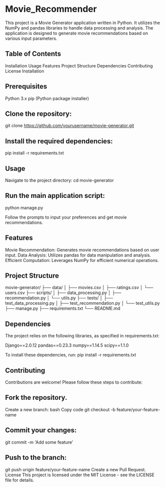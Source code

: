 # Movie_Recommender
 This project is a Movie Generator application written in Python. It utilizes the NumPy and pandas libraries to handle data processing and analysis. The application is designed to generate movie recommendations based on various input parameters.

## Table of Contents
Installation
Usage
Features
Project Structure
Dependencies
Contributing
License
Installation

## Prerequisites
Python 3.x
pip (Python package installer)

## Clone the repository:
git clone https://github.com/yourusername/movie-generator.git

## Install the required dependencies:
pip install -r requirements.txt

## Usage
Navigate to the project directory:
cd movie-generator

## Run the main application script:
python manage.py

Follow the prompts to input your preferences and get movie recommendations.

## Features
Movie Recommendation: Generates movie recommendations based on user input.
Data Analysis: Utilizes pandas for data manipulation and analysis.
Efficient Computation: Leverages NumPy for efficient numerical operations.

## Project Structure

movie-generator/
├── data/
│   ├── movies.csv
│   ├── ratings.csv
│   └── users.csv
├── scripts/
│   ├── data_processing.py
│   ├── recommendation.py
│   └── utils.py
├── tests/
│   ├── test_data_processing.py
│   ├── test_recommendation.py
│   └── test_utils.py
├── manage.py
├── requirements.txt
└── README.md
## Dependencies
The project relies on the following libraries, as specified in requirements.txt:

Django==2.0.12
pandas==0.23.3
numpy==1.14.5
scipy==1.1.0

To install these dependencies, run:
pip install -r requirements.txt

## Contributing
Contributions are welcome! Please follow these steps to contribute:

## Fork the repository.
Create a new branch:
bash
Copy code
git checkout -b feature/your-feature-name

## Commit your changes:
git commit -m 'Add some feature'

## Push to the branch:
git push origin feature/your-feature-name
Create a new Pull Request.
License
This project is licensed under the MIT License - see the LICENSE file for details.

